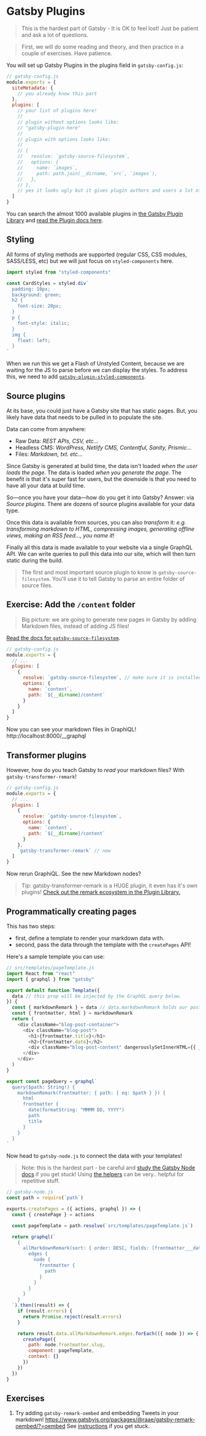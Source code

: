 # Gatsby Plugins

> This is the hardest part of Gatsby - It is OK to feel lost! Just be patient and ask a lot of questions.

> First, we will do some reading and theory, and then practice in a couple of exercises. Have patience.

You will set up Gatsby Plugins in the plugins field in `gatsby-config.js`:

```js
// gatsby-config.js
module.exports = {
  siteMetadata: {
    // you already know this part
  },
  plugins: [
    // your list of plugins here!
    //
    // plugin without options looks like:
    // "gatsby-plugin-here"
    //
    // plugin with options looks like:
    //
    // {
    //   resolve: `gatsby-source-filesystem`,
    //   options: {
    //     name: `images`,
    //     path: path.join(__dirname, `src`, `images`),
    //   },
    // },
    // yes it looks ugly but it gives plugin authors and users a lot of power
  ]
}
```

You can search the almost 1000 available plugins in [the Gatsby Plugin Library](https://www.gatsbyjs.org/plugins/) and [read the Plugin docs here](https://www.gatsbyjs.org/docs/plugins/).

## Styling

All forms of styling methods are supported (regular CSS, CSS modules, SASS/LESS, etc) but we will just focus on `styled-components` here.

```js
import styled from "styled-components"

const CardStyles = styled.div`
  padding: 10px;
  background: green;
  h2 {
    font-size: 20px;
  }
  p {
    font-style: italic;
  }
  img {
    float: left;
  }
`
```

When we run this we get a Flash of Unstyled Content, because we are waiting for the JS to parse before we can display the styles. To address this, we need to add [`gatsby-plugin-styled-components`](https://www.gatsbyjs.org/packages/gatsby-plugin-styled-components/?=styled).

## Source plugins

At its base, you could just have a Gatsby site that has static pages. But, you likely have data that needs to be pulled in to populate the site.

Data can come from anywhere:

- Raw Data: _REST APIs, CSV, etc_...
- Headless CMS: _WordPress, Netlify CMS, Contentful, Sanity, Prismic_...
- Files: _Markdown, txt. etc_...

Since Gatsby is generated at build time, the data isn't loaded _when the user loads the page_. The data is loaded _when you generate the page_. The benefit is that it's super fast for users, but the downside is that you need to have all your data at build time.

So&mdash;once you have your data&mdash;how do you get it into Gatsby? Answer: via _Source plugins_. There are dozens of source plugins available for your data type.

Once this data is available from sources, you can also _transform_ it: _e.g. transforming markdown to HTML, compressing images, generating offline views, making an RSS feed..., you name it_!

Finally all this data is made available to your website via a single GraphQL API. We can write queries to pull this data into our site, which will then turn static during the build.

> The first and most important source plugin to know is `gatsby-source-filesystem`. You'll use it to tell Gatsby to parse an entire folder of source files.

## Exercise: Add the `/content` folder

> Big picture: we are going to generate new pages in Gatsby by adding Markdown files, instead of adding JS files!

[Read the docs for `gatsby-source-filesystem`](https://www.gatsbyjs.org/docs/sourcing-from-the-filesystem/).

```js
// gatsby-config.js
module.exports = {
  // ...
  plugins: [
    {
      resolve: `gatsby-source-filesystem`, // make sure it is installed!
      options: {
        name: `content`,
        path: `${__dirname}/content`
      }
    }
  ]
}
```

Now you can see your markdown files in GraphiQL! http://localhost:8000/__graphql

## Transformer plugins

However, how do you teach Gatsby to _read_ your markdown files? With `gatsby-transformer-remark`!

```js
// gatsby-config.js
module.exports = {
  // ...
  plugins: [
    {
      resolve: `gatsby-source-filesystem`,
      options: {
        name: `content`,
        path: `${__dirname}/content`
      }
    },
    `gatsby-transformer-remark` // new
  ]
}
```

Now rerun GraphiQL. See the new Markdown nodes?

> Tip: gatsby-transformer-remark is a HUGE plugin, it even has it's own plugins! [Check out the remark ecosystem in the Plugin Library.](https://www.gatsbyjs.org/plugins/?=remark)

## Programmatically creating pages

This has two steps:

- first, define a template to render your markdown data with.
- second, pass the data through the template with the `createPages` API!

Here's a sample template you can use:

```js
// src/templates/pageTemplate.js
import React from "react"
import { graphql } from "gatsby"

export default function Template({
  data // this prop will be injected by the GraphQL query below.
}) {
  const { markdownRemark } = data // data.markdownRemark holds our post data
  const { frontmatter, html } = markdownRemark
  return (
    <div className="blog-post-container">
      <div className="blog-post">
        <h1>{frontmatter.title}</h1>
        <h2>{frontmatter.date}</h2>
        <div className="blog-post-content" dangerouslySetInnerHTML={{ __html: html }} />
      </div>
    </div>
  )
}

export const pageQuery = graphql`
  query($path: String!) {
    markdownRemark(frontmatter: { path: { eq: $path } }) {
      html
      frontmatter {
        date(formatString: "MMMM DD, YYYY")
        path
        title
      }
    }
  }
`
```

Now head to `gatsby-node.js` to connect the data with your templates!

> Note: this is the hardest part - be careful and [study the Gatsby Node docs](https://www.gatsbyjs.org/docs/node-apis/) if you get stuck! Using [the helpers](https://www.gatsbyjs.org/docs/node-api-helpers/) can be very.. helpful for repetitive stuff.

```js
// gatsby-node.js
const path = require(`path`)

exports.createPages = ({ actions, graphql }) => {
  const { createPage } = actions

  const pageTemplate = path.resolve(`src/templates/pageTemplate.js`)

  return graphql(`
    {
      allMarkdownRemark(sort: { order: DESC, fields: [frontmatter___date] }, limit: 1000) {
        edges {
          node {
            frontmatter {
              path
            }
          }
        }
      }
    }
  `).then((result) => {
    if (result.errors) {
      return Promise.reject(result.errors)
    }

    return result.data.allMarkdownRemark.edges.forEach(({ node }) => {
      createPage({
        path: node.frontmatter.slug,
        component: pageTemplate,
        context: {}
      })
    })
  })
}
```

## Exercises

1. Try adding `gatsby-remark-oembed` and embedding Tweets in your markdown! https://www.gatsbyjs.org/packages/@raae/gatsby-remark-oembed/?=oembed See [instructions](https://paper.dropbox.com/doc/7-Plugging-In-Third-Party-Services--AfA2muEZfpSlGd3LiB62zyIQAg-4m0smdgjiMo2ds4HleEFR) if you get stuck.
